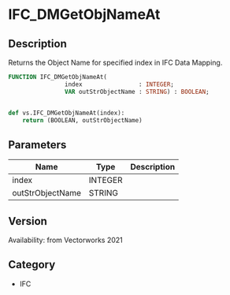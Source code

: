 # IFC_DMGetObjNameAt

## Description
Returns the Object Name for specified index in IFC Data Mapping.

```pascal
FUNCTION IFC_DMGetObjNameAt(
				index                : INTEGER;
				VAR outStrObjectName : STRING) : BOOLEAN;
```

```python

def vs.IFC_DMGetObjNameAt(index):
    return (BOOLEAN, outStrObjectName)
```

## Parameters
|Name|Type|Description|
|---|---|---|
|index|INTEGER||
|outStrObjectName|STRING||

## Version
Availability: from Vectorworks 2021
## Category
* IFC

